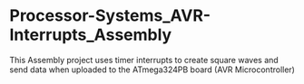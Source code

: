 # Processor-Systems_AVR-Interrupts_Assembly
This Assembly project uses timer interrupts to create square waves and send data when uploaded to the ATmega324PB board (AVR Microcontroller)
